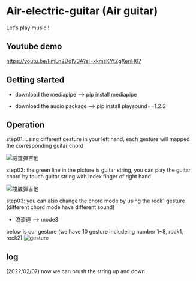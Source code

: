 # Air-electric-guitar (Air guitar)
Let's play music !

## Youtube demo
https://youtu.be/FmLn2DqIV3A?si=xkmsKYtZgXeriH67

## Getting started

* download the mediapipe --> pip install mediapipe

* download the audio package --> pip install playsound==1.2.2


## Operation

step01: using different gesture in your left hand, each gesture will mapped the corresponding guitar chord

![威霆彈吉他](https://user-images.githubusercontent.com/68801780/152743660-f5cf41a9-fab6-4019-b5b0-923fcd43dab3.png)

step02: the green line in the picture is guitar string, you can play the guitar chord by touch guitar string with index finger of right hand

![竣崴彈吉他](https://user-images.githubusercontent.com/68801780/152743730-4f9f3e86-9b79-4c7d-a21d-8980cce7467a.png)

step03: you can also change the chord mode by using the rock1 gesture (different chord mode have different sound)

* 浪流連 --> mode3


below is our gesture (we have 10 gesture includeing number 1~8, rock1, rock2)
![gesture](https://user-images.githubusercontent.com/68801780/152743741-b0452153-735c-4c48-8d75-ef07318dae53.png)

## log
(2022/02/07) now we can brush the string up and down
